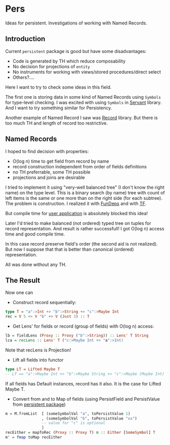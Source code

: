 # Pers
Ideas for persistent. Investigations of working with Named Records.

## Introduction

Current `persistent` package is good but have some disadvantages:
* Code is generated by TH which reduce composability
* No decision for projections of `entity`
* No instruments for working with views/stored procedures/direct select
* Others?....

Here I want to try to check some ideas in this field.

The first one is storing data in some kind of Named Records using `Symbols` for type-level checking.
I was excited with using `Symbols` in [Servant](http://haskell-servant.github.io/) library. 
And I want to try something similar for Persistency.

Another example of Named Record I saw was [Record](github.com/nikita-volkov/record) library. But there is too much TH and length of record too restrictive.

## Named Records

I hoped to find decision with properties:
* O(log n) time to get field from record by name
* record construction independent from order of fields definitions
* no TH preferrable, some TH possible
* projections and joins are desirable

I tried to implement it using "very-well balanced tree" (I don't know the right name) on the type level. 
This is a binary search (by name) tree with count of left items is the same or one more than on the right side (for each subtree).
The problem is construction. I realized it with [FunDeps](https://github.com/odr/pers/blob/bdab60d0ba34614b8ac3772c38a2ad44adaab3d1/src/NamedBTree.hs) and  with [TF](https://github.com/odr/pers/blob/bdab60d0ba34614b8ac3772c38a2ad44adaab3d1/src/NamedBTree2.hs). 

But compile time for [user application](https://github.com/odr/pers/blob/bdab60d0ba34614b8ac3772c38a2ad44adaab3d1/app/Main.hs) is absolutely blocked this idea!

Later I'd tried to make balanced (not ordered) typed tree on tuples for record representation. And result is rather successfull! I got O(log n) access time and good compile time. 

In this case record preserve field's order (the second aid is not realized). But now I suppose that that is better than canonical (ordered) representation.

All was done without any TH.

## The Result

Now one can
* Construct record sequentially:
```haskell
type T = "a":>Int +> "b":>String +> "c":>Maybe Int
rec = V 5 +> V "b" +> V (Just 3) :: T
```
* Get Lens' for fields or record (group of fields) with O(log n) access:
```haskell
lb = fieldLens (Proxy :: Proxy ("b":>String)) :: Lens' T String
lca = recLens :: Lens' T ("c:>Maybe Int +> "a":>Int)
```
Note that recLens is Projection!
* Lift all fields into functor
```haskell
type LT = Lifted Maybe T
-- LT == "a":>Maybe Int +> "b":>Maybe String +> "c":>Maybe (Maybe Int)
```
If all fields has Default instances, record has it also. It is the case for Lifted Maybe T.
* Convert from and to Map of fields (using PersistField and PersistValue from [persistent package](https://hackage.haskell.org/package/persistent))
```haskell
m = M.fromList  [ (someSymbolVal "a", toPersistValue 1)
                , (someSymbolVal "b", toPersistValue "xx")
                -- value for "c" is optional
                ]
recEither = mapToRec (Proxy :: Proxy T) m :: Either [SomeSymbol] T
m' = fmap toMap recEither
```

